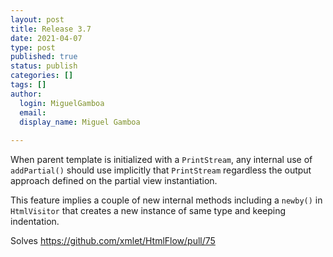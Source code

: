 ```yaml
---
layout: post
title: Release 3.7
date: 2021-04-07
type: post
published: true
status: publish
categories: []
tags: []
author:
  login: MiguelGamboa
  email: 
  display_name: Miguel Gamboa
  
---
```


When parent template is initialized with a `PrintStream`, any internal use of
`addPartial()` should use implicitly that `PrintStream` regardless the output
approach defined on the partial view instantiation.

This feature implies a couple of new internal methods including a `newby()` in
`HtmlVisitor` that creates a new instance of same type and keeping indentation.

Solves https://github.com/xmlet/HtmlFlow/pull/75